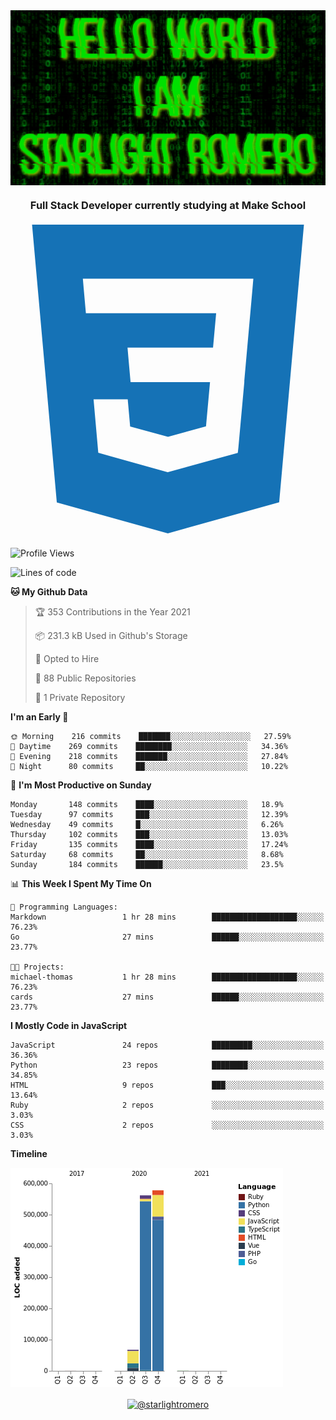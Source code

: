 <img align="center" src="github-banner@2x.jpg" alt="Hello World, I Am Starlight Romero" width="1080" />
<h3 align="center">Full Stack Developer currently studying at Make School</h3>

<p align="left">
  <svg viewBox="0 0 128 128">
  <path fill="#1572B6" d="M8.76 1l10.055 112.883 45.118 12.58 45.244-12.626 10.063-112.837h-110.48zm89.591 25.862l-3.347 37.605.01.203-.014.467v-.004l-2.378 26.294-.262 2.336-28.36 7.844v.001l-.022.019-28.311-7.888-1.917-21.739h13.883l.985 11.054 15.386 4.17-.004.008v-.002l15.443-4.229 1.632-18.001h-32.282999999999994l-.277-3.043-.631-7.129-.331-3.828h34.748999999999995l1.264-14h-52.926l-.277-3.041-.63-7.131-.332-3.828h69.281l-.331 3.862z"></path>
  </svg>
</p>

<!--START_SECTION:waka-->
![Profile Views](http://img.shields.io/badge/Profile%20Views-1-blue)

![Lines of code](https://img.shields.io/badge/From%20Hello%20World%20I%27ve%20Written-1.2%20million%20lines%20of%20code-blue)

**🐱 My Github Data** 

> 🏆 353 Contributions in the Year 2021
 > 
> 📦 231.3 kB Used in Github's Storage 
 > 
> 💼 Opted to Hire
 > 
> 📜 88 Public Repositories 
 > 
> 🔑 1 Private Repository 
 > 
**I'm an Early 🐤** 

```text
🌞 Morning    216 commits    ███████░░░░░░░░░░░░░░░░░░   27.59% 
🌆 Daytime    269 commits    ████████░░░░░░░░░░░░░░░░░   34.36% 
🌃 Evening    218 commits    ███████░░░░░░░░░░░░░░░░░░   27.84% 
🌙 Night      80 commits     ██░░░░░░░░░░░░░░░░░░░░░░░   10.22%

```
📅 **I'm Most Productive on Sunday** 

```text
Monday       148 commits    ████░░░░░░░░░░░░░░░░░░░░░   18.9% 
Tuesday      97 commits     ███░░░░░░░░░░░░░░░░░░░░░░   12.39% 
Wednesday    49 commits     █░░░░░░░░░░░░░░░░░░░░░░░░   6.26% 
Thursday     102 commits    ███░░░░░░░░░░░░░░░░░░░░░░   13.03% 
Friday       135 commits    ████░░░░░░░░░░░░░░░░░░░░░   17.24% 
Saturday     68 commits     ██░░░░░░░░░░░░░░░░░░░░░░░   8.68% 
Sunday       184 commits    ██████░░░░░░░░░░░░░░░░░░░   23.5%

```


📊 **This Week I Spent My Time On** 

```text
💬 Programming Languages: 
Markdown                 1 hr 28 mins        ███████████████████░░░░░░   76.23% 
Go                       27 mins             ██████░░░░░░░░░░░░░░░░░░░   23.77%

🐱‍💻 Projects: 
michael-thomas           1 hr 28 mins        ███████████████████░░░░░░   76.23% 
cards                    27 mins             ██████░░░░░░░░░░░░░░░░░░░   23.77%

```

**I Mostly Code in JavaScript** 

```text
JavaScript               24 repos            █████████░░░░░░░░░░░░░░░░   36.36% 
Python                   23 repos            ████████░░░░░░░░░░░░░░░░░   34.85% 
HTML                     9 repos             ███░░░░░░░░░░░░░░░░░░░░░░   13.64% 
Ruby                     2 repos             ░░░░░░░░░░░░░░░░░░░░░░░░░   3.03% 
CSS                      2 repos             ░░░░░░░░░░░░░░░░░░░░░░░░░   3.03%

```


**Timeline**

![Chart not found](https://raw.githubusercontent.com/starlightromero/starlightromero/master/charts/bar_graph.png) 


<!--END_SECTION:waka-->

<p align="center">
<a href="https://medium.com/@starlightromero" target="blank"><img align="center" src="https://cdn.jsdelivr.net/npm/simple-icons@3.0.1/icons/medium.svg" alt="@starlightromero" height="30" width="30" /></a>
</p>
